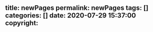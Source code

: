 title: newPages
permalink: newPages
tags: []
categories: []
date: 2020-07-29 15:37:00
copyright:
---

